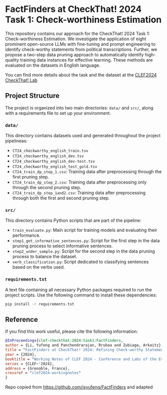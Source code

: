 # FactFinders at CheckThat! 2024 Task 1: Check-worthiness Estimation
This repository contains our approach for the CheckThat! 2024 Task 1: Check-worthiness Estimation. We investigate the application of eight prominent open-source LLMs with fine-tuning and prompt engineering to identify check-worthy statements from political transcriptions. Further, we propose a two-step data pruning approach to automatically identify high-quality training data instances for effective learning. These methods are evaluated on the datasets in English language.

You can find more details about the task and the dataset at the [CLEF2024 CheckThat! Lab](https://gitlab.com/checkthat_lab/clef2024-checkthat-lab.)


## Project Structure

The project is organized into two main directories: `data/` and `src/`, along with a requirements file to set up your environment.

### `data/`

This directory contains datasets used and generated throughout the project pipelineas:

- `CT24_checkworthy_english_train.tsv`
- `CT24_checkworthy_english_dev.tsv`
- `CT24_checkworthy_english_dev-test.tsv`
- `CT24_checkworthy_english_test_gold.tsv`
- `CT24_train_dp_step_1.csv`: Training data after preprocessing through the first pruning step.
- `CT24_train_dp_step_2.csv`: Training data after preprocessing only through the second pruning step.
- `CT24_train_dp_step_1and2.csv`: Training data after preprocessing through both the first and second pruning step.

### `src/`

This directory contains Python scripts that are part of the pipeline:

- `train_evaluate.py`: Main script for training models and evaluating their performance.
- `step1_get_informative_sentences.py`: Script for the first step in the data pruning process to select informative sentences.
- `step2_under_sample.py`: Script for the second step in the data pruning process to balance the dataset.
- `verb_classification.py`: Script dedicated to classifying sentences based on the verbs used.


### `requirements.txt`

A text file containing all necessary Python packages required to run the project scripts. Use the following command to install these dependencies:

```bash
pip install -r requirements.txt
```

## Reference

If you find this work useful, please cite the following information:

```bibtex
@InProceedings{clef-checkthat:2024:task1:FactFinders,
author = {Li, Yufeng and Panchendrarajan, Rrubaa and Zubiaga, Arkaitz},
title = "FactFinders at CheckThat! 2024: Refining Check-worthy Statement Detection with LLMs through Data Pruning",
year = {2024},
booktitle = "Working Notes of CLEF 2024 - Conference and Labs of the Evaluation Forum",
series = {CLEF~'2024},
address = {Grenoble, France},
crossref = "clef2024-workingnotes"
}
```

Repo copied from https://github.com/isyufeng/FactFinders and adapted